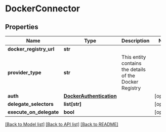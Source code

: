 # DockerConnector

## Properties
Name | Type | Description | Notes
------------ | ------------- | ------------- | -------------
**docker_registry_url** | **str** |  | 
**provider_type** | **str** | This entity contains the details of the Docker Registry | 
**auth** | [**DockerAuthentication**](DockerAuthentication.md) |  | [optional] 
**delegate_selectors** | **list[str]** |  | [optional] 
**execute_on_delegate** | **bool** |  | [optional] 

[[Back to Model list]](../README.md#documentation-for-models) [[Back to API list]](../README.md#documentation-for-api-endpoints) [[Back to README]](../README.md)

